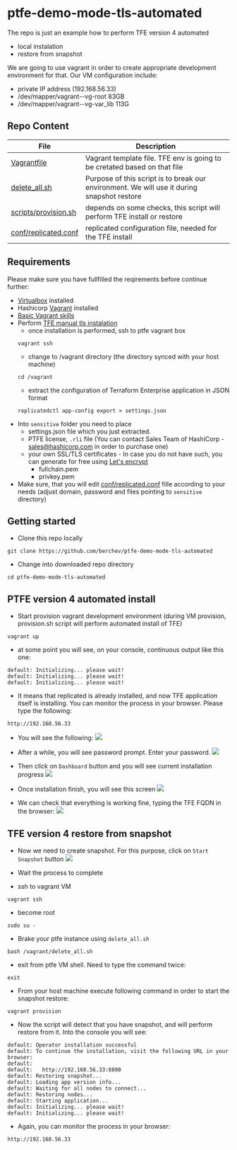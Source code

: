 # ptfe-demo-mode-tls-automated
The repo is just an example how to perform TFE version 4 automated
- local instalation 
- restore from snapshot

We are going to use vagrant in order to create appropriate development environment for that.
Our VM configuration include:
- private IP address (192.168.56.33) 
- /dev/mapper/vagrant--vg-root 83GB
- /dev/mapper/vagrant--vg-var_lib 113G

## Repo Content
| File                   | Description                      |
|         ---            |                ---               |
| [Vagrantfile](Vagrantfile) | Vagrant template file. TFE env is going to be cretated based on that file|
| [delete_all.sh](delete_all.sh) | Purpose of this script is to break our environment. We will use it during snapshot restore|
|[scripts/provision.sh](scripts/provision.sh)| depends on some checks, this script will perform TFE install or restore|
|[conf/replicated.conf](conf/replicated.conf)| replicated configuration file, needed for the TFE install|


## Requirements
Please make sure you have fullfilled the reqirements before continue further:
- [Virtualbox](https://www.virtualbox.org/wiki/Downloads) installed
- Hashicorp [Vagrant](https://www.vagrantup.com/) installed
- [Basic Vagrant skills](https://www.vagrantup.com/intro/getting-started/) 
- Perform [TFE manual tls instalation](https://github.com/berchev/ptfe-demo-mode-tls)
  - once installation is performed, ssh to ptfe vagrant box
  ```
  vagrant ssh
  ```
  - change to /vagrant directory (the directory synced with your host machine)
  ```
  cd /vagrant
  ```
  - extract the configuration of Terraform Enterprise application in JSON format
  ```
  replicatedctl app-config export > settings.json
  ```
- Into `sensitive` folder you need to place
  - settings.json file which you just extracted.
  - PTFE license, `.rli` file (You can contact Sales Team of HashiCorp - sales@hashicorp.com in order to purchase one)
  - your own SSL/TLS certificates - In case you do not have such, you can generate for free using [Let's encrypt](https://letsencrypt.org/) 
    - fullchain.pem
    - privkey.pem
- Make sure, that you will edit [conf/replicated.conf](conf/replicated.conf) fille according to your needs (adjust domain, password and files pointing to `sensitive` directory)

## Getting started
- Clone this repo locally
```
git clone https://github.com/berchev/ptfe-demo-mode-tls-automated
```
- Change into downloaded repo directory
```
cd ptfe-demo-mode-tls-automated
```

## PTFE version 4 automated install
- Start provision vagrant development environment (during VM provision, provision.sh script will perform automated install of TFE)
```
vagrant up
```
- at some point you will see, on your console, continuous output like this one:
```
default: Initializing... please wait!
default: Initializing... please wait!
default: Initializing... please wait!
```
- It means that replicated is already installed, and now TFE application itself is installing. You can monitor the process in your browser. Please type the following:
```
http://192.168.56.33
```
- You will see the following:
![](https://github.com/berchev/ptfe-demo-mode-tls-automated/blob/master/screenshots/1.png)

- After a while, you will see password prompt. Enter your password.
![](https://github.com/berchev/ptfe-demo-mode-tls-automated/blob/master/screenshots/2.png)

- Then click on `Dashboard` button and you will see current installation progress
![](https://github.com/berchev/ptfe-demo-mode-tls-automated/blob/master/screenshots/5.png)

- Once installation finish, you will see this screen
![](https://github.com/berchev/ptfe-demo-mode-tls-automated/blob/master/screenshots/6.png)

- We can check that everything is working fine, typing the TFE FQDN in the browser:
![](https://github.com/berchev/ptfe-demo-mode-tls-automated/blob/master/screenshots/7.png)

## TFE version 4 restore from snapshot
- Now we need to create snapshot. For this purpose, click on `Start Snapshot` button
![](https://github.com/berchev/ptfe-demo-mode-tls-automated/blob/master/screenshots/6.png)

- Wait the process to complete 
- ssh to vagrant VM 
```
vagrant ssh
```
- become root
```
sudo su -
```
- Brake your ptfe instance using `delete_all.sh`
```
bash /vagrant/delete_all.sh
```
- exit from ptfe VM shell. Need to type the command twice:
```
exit
```
- From your host machine execute following command in order to start the snapshot restore:
```
vagrant provision
```
- Now the script will detect that you have snapshot, and will perform restore from it. Into the console you will see:
```
default: Operator installation successful
default: To continue the installation, visit the following URL in your browser:
default: 
default:   http://192.168.56.33:8800
default: Restoring snapshot...
default: Loading app version info...
default: Waiting for all nodes to connect...
default: Restoring nodes...
default: Starting application...
default: Initializing... please wait!
default: Initializing... please wait!
```
- Again, you can monitor the process in your browser:
```
http://192.168.56.33
```
